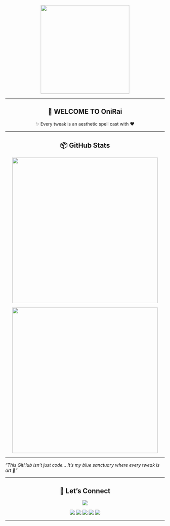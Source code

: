 <!-- WAIFU AESTHETIC -->
<p align="center">
  <img src="https://i.imgur.com/QXCpMFJ.jpeg" width="280px" />
</p>

---

<h2 align="center">🩵 WELCOME TO OniRai</h2>
<p align="center">
  ✨ Every tweak is an aesthetic spell cast with ❤️
</p>

---

<h2 align="center">📦 GitHub Stats</h2>
<p align="center">
  <img src="https://github-readme-stats.vercel.app/api?username=OniRai&show_icons=true&theme=blueberry&hide_border=true&bg_color=00000000&title_color=00bfff&icon_color=00bfff&text_color=5dade2" width="460px" />
</p>
<p align="center">
  <img src="https://github-readme-streak-stats.herokuapp.com?user=OniRai&theme=blueberry&hide_border=true&background=FFFFFF00&ring=00BFFF&fire=00BFFF&currStreakLabel=00BFFF" width="460px" />
</p>

---
<i>“This GitHub isn’t just code... It’s my blue sanctuary where every tweak is art 💙”</i></p>

---

<h2 align="center">🔗 Let’s Connect</h2>
<p align="center">
  <a href="https://t.me/OniRai"><img src="https://img.shields.io/badge/Telegram-@OniRai-00BFFF?style=for-the-badge&logo=telegram" /></a>
<p align="center">
  <a href="linktr.ee/OniRai.UII"><img src="https://img.shields.io/badge/Linktree-Explore-00BFFF?style=for-the-badge&logo=linktree" /></a>
  <a href="hhttps://www.tiktok.com/@onirai_uii?_t=ZS-8xq8F1Fz01h&_r=1"><img src="https://img.shields.io/badge/TikTok-fromcn.id-00BFFF?style=for-the-badge&logo=tiktok" /></a>
    <a href="https://t.me/OniRaiGrup"><img src="https://img.shields.io/badge/Group-OniRaiCommunity-00BFFF?style=for-the-badge&logo=telegram" /></a>
  <a href="https://t.me/OniRaiUIImodulMagisk"><img src="https://img.shields.io/badge/Channel-OniRaiChannel-00BFFF?style=for-the-badge&logo=telegram" /></a>
  <a href="hhttps://ko-fi.com/traktir_onirai_kopi"><img src="https://img.shields.io/badge/Buy+Me+a+Ko--fi-Blue+Energy-00BFFF?style=for-the-badge&logo=kofi" /></a>
</p>


---

<!-- ANIME SVG WAIFU IN CORNER -->
<img src="https://media1.tenor.com/m/7vi-DvOOfGkAAAAC/naruko-anime.gif" align="right" width="1400px" style="margin-right: -2000px; margin-top: -2000px; pointer-events: none;" />

<!-- OPTIONAL: PARTICLE RAIN EFFECT (HTML only works on some viewers) -->
<!-- Can also be added via GitHub Pages -->

<!-- END -->
